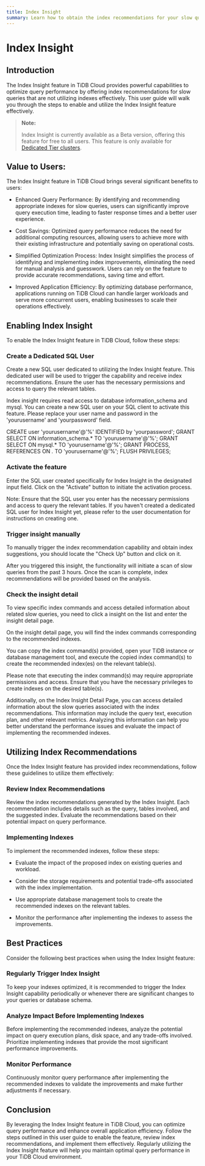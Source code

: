 ```yaml
---
title: Index Insight
summary: Learn how to obtain the index recommendations for your slow queries.
---
```


# Index Insight

## Introduction

The Index Insight feature in TiDB Cloud provides powerful capabilities to optimize query performance by offering index recommendations for slow queries that are not utilizing indexes effectively. This user guide will walk you through the steps to enable and utilize the Index Insight feature effectively.

> **Note:**
>
> Index Insight is currently available as a Beta version, offering this feature for free to all users.
> This feature is only available for [Dedicated Tier clusters](/tidb-cloud/select-cluster-tier.md#dedicated-tier).

## Value to Users:

The Index Insight feature in TiDB Cloud brings several significant benefits to users:

- Enhanced Query Performance: By identifying and recommending appropriate indexes for slow queries, users can significantly improve query execution time, leading to faster response times and a better user experience.

- Cost Savings: Optimized query performance reduces the need for additional computing resources, allowing users to achieve more with their existing infrastructure and potentially saving on operational costs.

- Simplified Optimization Process: Index Insight simplifies the process of identifying and implementing index improvements, eliminating the need for manual analysis and guesswork. Users can rely on the feature to provide accurate recommendations, saving time and effort.

- Improved Application Efficiency: By optimizing database performance, applications running on TiDB Cloud can handle larger workloads and serve more concurrent users, enabling businesses to scale their operations effectively.

## Enabling Index Insight

To enable the Index Insight feature in TiDB Cloud, follow these steps:

### Create a Dedicated SQL User

Create a new SQL user dedicated to utilizing the Index Insight feature. This dedicated user will be used to trigger the capability and receive index recommendations. Ensure the user has the necessary permissions and access to query the relevant tables.

Index insight requires read access to database information_schema and mysql. You can create a new SQL user on your SQL client to activate this feature. Please replace your user name and password in the 'yourusername' and 'yourpassword' field.

CREATE user 'yourusername'@'%' IDENTIFIED by 'yourpassword';
GRANT SELECT ON information_schema.* TO 'yourusername'@'%';
GRANT SELECT ON mysql.* TO 'yourusername'@'%';
GRANT PROCESS, REFERENCES ON *.* TO 'yourusername'@'%';
FLUSH PRIVILEGES;

### Activate the feature

Enter the SQL user created specifically for Index Insight in the designated input field. Click on the "Activate" button to initiate the activation process.

Note: Ensure that the SQL user you enter has the necessary permissions and access to query the relevant tables. If you haven't created a dedicated SQL user for Index Insight yet, please refer to the user documentation for instructions on creating one.

### Trigger insight manually

To manually trigger the index recommendation capability and obtain index suggestions, you should locate the "Check Up" button and click on it.

After you triggered this insight, the functionality will initiate a scan of slow queries from the past 3 hours. Once the scan is complete, index recommendations will be provided based on the analysis.

### Check the insight detail

To view specific index commands and access detailed information about related slow queries, you need to click a insight on the list and enter the insight detail page.

On the insight detail page, you will find the index commands corresponding to the recommended indexes. 

You can copy the index command(s) provided, open your TiDB instance or database management tool, and execute the copied index command(s) to create the recommended index(es) on the relevant table(s).

Please note that executing the index command(s) may require appropriate permissions and access. Ensure that you have the necessary privileges to create indexes on the desired table(s).

Additionally, on the Index Insight Detail Page, you can access detailed information about the slow queries associated with the index recommendations. This information may include the query text, execution plan, and other relevant metrics. Analyzing this information can help you better understand the performance issues and evaluate the impact of implementing the recommended indexes.

## Utilizing Index Recommendations

Once the Index Insight feature has provided index recommendations, follow these guidelines to utilize them effectively:

### Review Index Recommendations

Review the index recommendations generated by the Index Insight. Each recommendation includes details such as the query, tables involved, and the suggested index. Evaluate the recommendations based on their potential impact on query performance.

### Implementing Indexes

To implement the recommended indexes, follow these steps:

- Evaluate the impact of the proposed index on existing queries and workload.

- Consider the storage requirements and potential trade-offs associated with the index implementation.

- Use appropriate database management tools to create the recommended indexes on the relevant tables.

- Monitor the performance after implementing the indexes to assess the improvements.

## Best Practices

Consider the following best practices when using the Index Insight feature:

### Regularly Trigger Index Insight

To keep your indexes optimized, it is recommended to trigger the Index Insight capability periodically or whenever there are significant changes to your queries or database schema.

### Analyze Impact Before Implementing Indexes

Before implementing the recommended indexes, analyze the potential impact on query execution plans, disk space, and any trade-offs involved. Prioritize implementing indexes that provide the most significant performance improvements.

### Monitor Performance

Continuously monitor query performance after implementing the recommended indexes to validate the improvements and make further adjustments if necessary.

## Conclusion

By leveraging the Index Insight feature in TiDB Cloud, you can optimize query performance and enhance overall application efficiency. Follow the steps outlined in this user guide to enable the feature, review index recommendations, and implement them effectively. Regularly utilizing the Index Insight feature will help you maintain optimal query performance in your TiDB Cloud environment.
